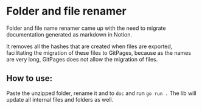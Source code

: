 # Folder and file renamer

Folder and file name renamer came up with the need to migrate documentation generated as markdown in Notion.

It removes all the hashes that are created when files are exported, facilitating the migration of these files to GitPages, because as the names are very long, GitPages does not allow the migration of files.

## How to use:
Paste the unzipped folder, rename it and to `doc` and run `go run .`
The lib will update all internal files and folders as well.

